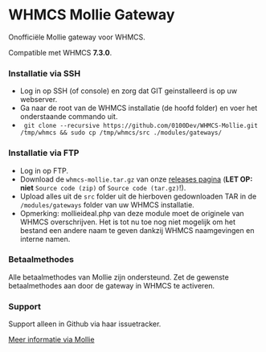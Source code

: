 # WHMCS Mollie Gateway
Onofficiële Mollie gateway voor WHMCS.

Compatible met WHMCS **7.3.0**.

### Installatie via SSH
+ Log in op SSH (of console) en zorg dat GIT geinstalleerd is op uw webserver.
+ Ga naar de root van de WHMCS installatie (de hoofd folder) en voer het onderstaande commando uit.
+ ``` git clone --recursive https://github.com/0100Dev/WHMCS-Mollie.git /tmp/whmcs && sudo cp /tmp/whmcs/src ./modules/gateways/```

### Installatie via FTP
+ Log in op FTP.
+ Download de `whmcs-mollie.tar.gz` van onze [releases pagina](https://github.com/0100Dev/WHMCS-Mollie/releases) (**LET OP:** **niet** `Source code (zip)` of `Source code (tar.gz)`!).
+ Upload alles uit de `src` folder uit de hierboven gedownloaden TAR in de `/modules/gateways` folder van uw WHMCS installatie.
+ Opmerking: mollieideal.php van deze module moet de originele van WHMCS overschrijven. Het is tot nu toe nog niet mogelijk om het bestand een andere naam te geven dankzij WHMCS naamgevingen en interne namen.

### Betaalmethodes
Alle betaalmethodes van Mollie zijn ondersteund. Zet de gewenste betaalmethodes aan door de gateway in WHMCS te activeren.

### Support
Support alleen in Github via haar issuetracker.

[Meer informatie via Mollie](https://www.mollie.nl/betaaldiensten/)
